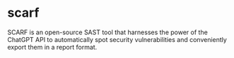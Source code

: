 # scarf
SCARF is an open-source SAST tool that harnesses the power of the ChatGPT API to automatically spot security vulnerabilities and conveniently export them in a report format.
